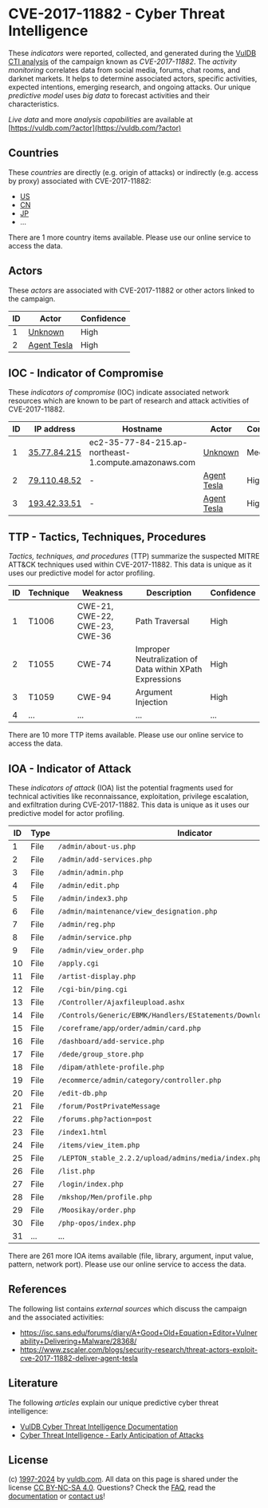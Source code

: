 # CVE-2017-11882 - Cyber Threat Intelligence

These _indicators_ were reported, collected, and generated during the [VulDB CTI analysis](https://vuldb.com/?kb.cti) of the campaign known as _CVE-2017-11882_. The _activity monitoring_ correlates data from social media, forums, chat rooms, and darknet markets. It helps to determine associated actors, specific activities, expected intentions, emerging research, and ongoing attacks. Our unique _predictive model_ uses _big data_ to forecast activities and their characteristics.

_Live data_ and more _analysis capabilities_ are available at [https://vuldb.com/?actor](https://vuldb.com/?actor)

## Countries

These _countries_ are directly (e.g. origin of attacks) or indirectly (e.g. access by proxy) associated with CVE-2017-11882:

* [US](https://vuldb.com/?country.us)
* [CN](https://vuldb.com/?country.cn)
* [JP](https://vuldb.com/?country.jp)
* ...

There are 1 more country items available. Please use our online service to access the data.

## Actors

These _actors_ are associated with CVE-2017-11882 or other actors linked to the campaign.

ID | Actor | Confidence
-- | ----- | ----------
1 | [Unknown](https://vuldb.com/?actor.unknown) | High
2 | [Agent Tesla](https://vuldb.com/?actor.agent_tesla) | High

## IOC - Indicator of Compromise

These _indicators of compromise_ (IOC) indicate associated network resources which are known to be part of research and attack activities of CVE-2017-11882.

ID | IP address | Hostname | Actor | Confidence
-- | ---------- | -------- | ----- | ----------
1 | [35.77.84.215](https://vuldb.com/?ip.35.77.84.215) | ec2-35-77-84-215.ap-northeast-1.compute.amazonaws.com | [Unknown](https://vuldb.com/?actor.unknown) | Medium
2 | [79.110.48.52](https://vuldb.com/?ip.79.110.48.52) | - | [Agent Tesla](https://vuldb.com/?actor.agent_tesla) | High
3 | [193.42.33.51](https://vuldb.com/?ip.193.42.33.51) | - | [Agent Tesla](https://vuldb.com/?actor.agent_tesla) | High

## TTP - Tactics, Techniques, Procedures

_Tactics, techniques, and procedures_ (TTP) summarize the suspected MITRE ATT&CK techniques used within CVE-2017-11882. This data is unique as it uses our predictive model for actor profiling.

ID | Technique | Weakness | Description | Confidence
-- | --------- | -------- | ----------- | ----------
1 | T1006 | CWE-21, CWE-22, CWE-23, CWE-36 | Path Traversal | High
2 | T1055 | CWE-74 | Improper Neutralization of Data within XPath Expressions | High
3 | T1059 | CWE-94 | Argument Injection | High
4 | ... | ... | ... | ...

There are 10 more TTP items available. Please use our online service to access the data.

## IOA - Indicator of Attack

These _indicators of attack_ (IOA) list the potential fragments used for technical activities like reconnaissance, exploitation, privilege escalation, and exfiltration during CVE-2017-11882. This data is unique as it uses our predictive model for actor profiling.

ID | Type | Indicator | Confidence
-- | ---- | --------- | ----------
1 | File | `/admin/about-us.php` | High
2 | File | `/admin/add-services.php` | High
3 | File | `/admin/admin.php` | High
4 | File | `/admin/edit.php` | High
5 | File | `/admin/index3.php` | High
6 | File | `/admin/maintenance/view_designation.php` | High
7 | File | `/admin/reg.php` | High
8 | File | `/admin/service.php` | High
9 | File | `/admin/view_order.php` | High
10 | File | `/apply.cgi` | Medium
11 | File | `/artist-display.php` | High
12 | File | `/cgi-bin/ping.cgi` | High
13 | File | `/Controller/Ajaxfileupload.ashx` | High
14 | File | `/Controls/Generic/EBMK/Handlers/EStatements/DownloadEStatement.ashx` | High
15 | File | `/coreframe/app/order/admin/card.php` | High
16 | File | `/dashboard/add-service.php` | High
17 | File | `/dede/group_store.php` | High
18 | File | `/dipam/athlete-profile.php` | High
19 | File | `/ecommerce/admin/category/controller.php` | High
20 | File | `/edit-db.php` | Medium
21 | File | `/forum/PostPrivateMessage` | High
22 | File | `/forums.php?action=post` | High
23 | File | `/index1.html` | Medium
24 | File | `/items/view_item.php` | High
25 | File | `/LEPTON_stable_2.2.2/upload/admins/media/index.php` | High
26 | File | `/list.php` | Medium
27 | File | `/login/index.php` | High
28 | File | `/mkshop/Men/profile.php` | High
29 | File | `/Moosikay/order.php` | High
30 | File | `/php-opos/index.php` | High
31 | ... | ... | ...

There are 261 more IOA items available (file, library, argument, input value, pattern, network port). Please use our online service to access the data.

## References

The following list contains _external sources_ which discuss the campaign and the associated activities:

* https://isc.sans.edu/forums/diary/A+Good+Old+Equation+Editor+Vulnerability+Delivering+Malware/28368/
* https://www.zscaler.com/blogs/security-research/threat-actors-exploit-cve-2017-11882-deliver-agent-tesla

## Literature

The following _articles_ explain our unique predictive cyber threat intelligence:

* [VulDB Cyber Threat Intelligence Documentation](https://vuldb.com/?kb.cti)
* [Cyber Threat Intelligence - Early Anticipation of Attacks](https://www.scip.ch/en/?labs.20201022)

## License

(c) [1997-2024](https://vuldb.com/?kb.changelog) by [vuldb.com](https://vuldb.com/?kb.about). All data on this page is shared under the license [CC BY-NC-SA 4.0](https://creativecommons.org/licenses/by-nc-sa/4.0/). Questions? Check the [FAQ](https://vuldb.com/?kb.faq), read the [documentation](https://vuldb.com/?kb) or [contact us](https://vuldb.com/?contact)!
